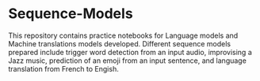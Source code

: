 # Sequence-Models
This repository contains practice notebooks for Language models and Machine translations models developed.
Different sequence models prepared include trigger word detection from an input audio, improvising a Jazz music, prediction of an emoji from an input sentence, and language translation from French to Engish. 
